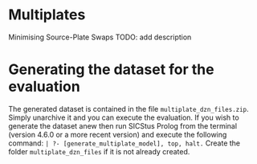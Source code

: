 # Multiplates
Minimising Source-Plate Swaps
TODO: add description


# Generating the dataset for the evaluation
The generated dataset is contained in the file `multiplate_dzn_files.zip`. Simply unarchive it and you can execute the evaluation.
If you wish to generate the dataset anew then run SICStus Prolog from the terminal (version 4.6.0 or a more recent version) and execute the following command: `| ?- [generate_multiplate_model], top, halt.` Create the folder `multiplate_dzn_files` if it is not already created.

